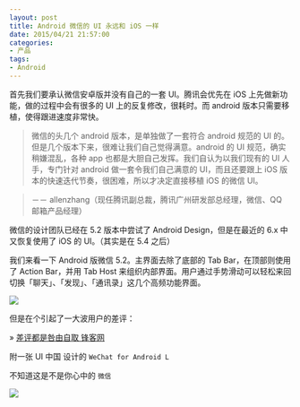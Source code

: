 ```yaml
---
layout: post
title: Android 微信的 UI 永远和 iOS 一样
date: 2015/04/21 21:57:00
categories:
- 产品
tags:
- Android
---
```


首先我们要承认微信安卓版并没有自己的一套 UI。腾讯会优先在 iOS 上先做新功能，做的过程中会有很多的 UI 上的反复修改，很耗时。而 android 版本只需要移植，使得跟进速度非常快。

> 微信的头几个 android 版本，是单独做了一套符合 android 规范的 UI 的。但是几个版本下来，很难让我们自己觉得满意。android 的 UI 规范，确实稍嫌混乱，各种 app 也都是大胆自己发挥。我们自认为以我们现有的 UI 人手，专门针对 android 做一套令我们自己满意的 UI，而且还要跟上 iOS 版本的快速迭代节奏，很困难，所以才决定直接移植 iOS 的微信 UI。

> －－ allenzhang（现任腾讯副总裁，腾讯广州研发部总经理，微信、QQ 邮箱产品经理）

微信的设计团队已经在 5.2 版本中尝试了 Android Design，但是在最近的 6.x 中又恢复使用了 iOS 的 UI。（其实是在 5.4 之后）

我们来看一下 Android 版微信 5.2。主界面去除了底部的 Tab Bar，在顶部则使用了 Action Bar，并用 Tab Host 来组织内部界面。用户通过手势滑动可以轻松来回切换「聊天」、「发现」、「通讯录」这几个高频功能界面。

![](https://pics.naaln.com/blog/2022-02-08-984c7d.png-basicBlog-basicBlog)

但是在个引起了一大波用户的差评：

» [差评都是咎由自取 锋客网][2]

附一张 UI 中国 设计的 `WeChat for Android L`

不知道这是不是你心中的 `微信`

![](https://pics.naaln.com/blog/2022-02-08-5d5ac9.png-basicBlog)

[2]: http://www.phonekr.com/blame-yourselves-for-poor-ratings/
